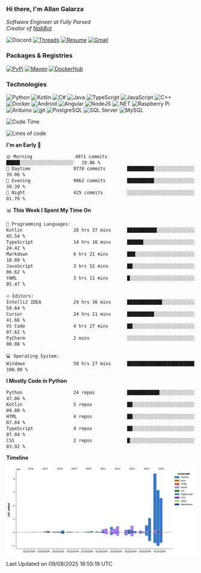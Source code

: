 ### Hi there, I'm Allan Galarza
*Software Engineer at Fully Parsed*  
*Creator of [NabBot](https://nabbot.xyz)*

![Discord](https://img.shields.io/badge/galarzaa-5865F2?logo=discord&style=flat-square&logoColor=white)
[![Threads](https://img.shields.io/badge/galarzaa-000000?logo=threads&style=flat-square&logoColor=white)](https://www.threads.com/@galarzaa90)
[![Resume](https://img.shields.io/badge/Resume-000000?logo=github&style=flat-square&logoColor=white)](https://galarzaa90.github.io)
[![Gmail](https://img.shields.io/badge/Email-D14836?logo=gmail&style=flat-square&logoColor=white)](mailto:allan.galarza@gmail.com)

### Packages & Registries
[![PyPi](https://img.shields.io/badge/PyPi-3775A9?logo=pypi&style=flat-square&logoColor=white)](https://pypi.org/user/Galarzaa90/)
[![Maven](https://img.shields.io/badge/Maven-C71A36?logo=apache-maven&style=flat-square&logoColor=white)](https://central.sonatype.com/namespace/com.galarzaa)
[![DockerHub](https://img.shields.io/badge/DockerHub-2496ED?style=flat-square&logo=docker&logoColor=white)]([Docker-2496ED](https://hub.docker.com/u/galarzaa90))

### Technologies
![Python](https://img.shields.io/badge/Python-4B8BBE?style=flat-square&logo=python&logoColor=white)
![Kotlin](https://img.shields.io/badge/Kotlin-7F52FF?logo=kotlin&style=flat-square&logoColor=white)
![C#](https://img.shields.io/badge/C%23-690081?style=flat-square&logo=c-sharp&logoColor=white)
![Java](https://img.shields.io/badge/Java-007396?style=flat-square&logo=openjdk)
![TypeScript](https://img.shields.io/badge/TypeScript-3178C6?style=flat-square&logo=typescript&logoColor=white)
![JavaScript](https://img.shields.io/badge/JavaScript-F7DF1E?style=flat-square&logo=javascript&logoColor=white)
![C++](https://img.shields.io/badge/C%2B%2B-0180CD?style=flat-square&logo=c%2B%2B)
![Docker](https://img.shields.io/badge/Docker-2496ED?style=flat-square&logo=docker&logoColor=white)
![Android](https://img.shields.io/badge/Android-3DDC84?style=flat-square&logo=android&logoColor=white)
![Angular](https://img.shields.io/badge/Angular-DD0031?style=flat-square&logo=angular)
![NodeJS](https://img.shields.io/badge/NodeJS-3C873A?style=flat-square&logo=node.js&logoColor=white)
![.NET](https://img.shields.io/badge/.NET-690081?style=flat-square&logo=.net)
![Raspberry Pi](https://img.shields.io/badge/RaspberryPi-C41949?style=flat-square&logo=raspberry-pi)
![Arduino](https://img.shields.io/badge/Arduino-00979D?style=flat-square&logo=arduino&logoColor=white)
![git](https://img.shields.io/badge/git-F05133?style=flat-square&logo=git&logoColor=white)
![PostgreSQL](https://img.shields.io/badge/PostgreSQL-4169E1?style=flat-square&logo=postgresql&logoColor=white)
![SQL Server](https://img.shields.io/badge/SQL_Server-E02E28?style=flat-square&logo=microsoft-sql-server)
![MySQL](https://img.shields.io/badge/MySQL-00758F?style=flat-square&logo=mysql&logoColor=white)


<!--START_SECTION:waka-->
![Code Time](http://img.shields.io/badge/Code%20Time-12%2C646%20hrs%2012%20mins-blue)

![Lines of code](https://img.shields.io/badge/From%20Hello%20World%20I%27ve%20Written-15.1%20million%20lines%20of%20code-blue)

**I'm an Early 🐤** 

```text
🌞 Morning                4971 commits        █████░░░░░░░░░░░░░░░░░░░░   19.86 % 
🌆 Daytime                9778 commits        ██████████░░░░░░░░░░░░░░░   39.06 % 
🌃 Evening                9862 commits        ██████████░░░░░░░░░░░░░░░   39.39 % 
🌙 Night                  425 commits         ░░░░░░░░░░░░░░░░░░░░░░░░░   01.70 % 
```


📊 **This Week I Spent My Time On** 

```text
💬 Programming Languages: 
Kotlin                   26 hrs 37 mins      ███████████░░░░░░░░░░░░░░   45.54 % 
TypeScript               14 hrs 16 mins      ██████░░░░░░░░░░░░░░░░░░░   24.42 % 
Markdown                 6 hrs 21 mins       ███░░░░░░░░░░░░░░░░░░░░░░   10.89 % 
JavaScript               3 hrs 52 mins       ██░░░░░░░░░░░░░░░░░░░░░░░   06.62 % 
YAML                     3 hrs 11 mins       █░░░░░░░░░░░░░░░░░░░░░░░░   05.47 % 

🔥 Editors: 
IntelliJ IDEA            29 hrs 36 mins      █████████████░░░░░░░░░░░░   50.64 % 
Cursor                   24 hrs 21 mins      ██████████░░░░░░░░░░░░░░░   41.66 % 
VS Code                  4 hrs 27 mins       ██░░░░░░░░░░░░░░░░░░░░░░░   07.62 % 
PyCharm                  2 mins              ░░░░░░░░░░░░░░░░░░░░░░░░░   00.08 % 

💻 Operating System: 
Windows                  58 hrs 27 mins      █████████████████████████   100.00 % 
```

**I Mostly Code in Python** 

```text
Python                   24 repos            ████████████░░░░░░░░░░░░░   47.06 % 
Kotlin                   5 repos             ██░░░░░░░░░░░░░░░░░░░░░░░   09.80 % 
HTML                     4 repos             ██░░░░░░░░░░░░░░░░░░░░░░░   07.84 % 
TypeScript               4 repos             ██░░░░░░░░░░░░░░░░░░░░░░░   07.84 % 
CSS                      2 repos             █░░░░░░░░░░░░░░░░░░░░░░░░   03.92 % 
```



**Timeline**

![Lines of Code chart](https://raw.githubusercontent.com/Galarzaa90/Galarzaa90/main/assets/bar_graph.png)


 Last Updated on 09/09/2025 18:55:19 UTC
<!--END_SECTION:waka-->
